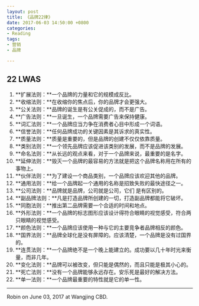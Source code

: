 ```yaml
---
layout: post
title: 《品牌22律》
date: 2017-06-03 14:50:00 +0800
categories:
- Reading
tags:
- 营销
- 品牌

---
```


## 22 LWAS

1. **扩展法则：**一个品牌的力量和它的规模成反比。
2. **收缩法则：**在收缩你的焦点后，你的品牌才会更强大。
3. **公关法则：**品牌的诞生是有公关促成的，而不是广告。
4. **广告法则：**一旦诞生，一个品牌需要广告来保持健康。
5. **词汇法则：**一个品牌应当力争在消费者心目中形成一个词语。
6. **信誉法则：**任何品牌成功的关键因素是其诉求的真实性。
7. **质量法则：**质量是重要的，但是品牌的创建不仅仅依靠质量。
8. **类别法则：**一个领先品牌应该促进该类别的发展，而不是品牌的发展。
9. **命名法则：**从长远的观点来看，对于一个品牌来说，最重要的是名字。
10. **延伸法则：**毁灭一个品牌的最容易的方法就是把这个品牌名称用在所有的事物上。
11. **伙伴法则：**为了建设一个商品类别，一个品牌应该欢迎其他的品牌。
12. **通用法则：**给一个品牌起一个通用的名称是招致失败的最快途径之一。
13. **公司法则：**品牌就是品牌，公司就是公司，它们 是有区别的。
14. **副品牌法则：**凡是打造品牌所创建的一切，打造副品牌都能将它破坏。
15. **同胞法则：**推出第二品牌需要一个合适的时间和地点。
16. **外形法则：**一个品牌的标志图形应该设计得符合眼睛的视觉感受，符合两只眼睛的视觉感受。
17. **颜色法则：**一个品牌应该使用一种与它的主要竞争者品牌相反的颜色。
18. **国界法则：**品牌全球化是没有屏障的。应该清楚，一个品牌是没有过国界的。
19. **连贯法则：**一个品牌绝不是一个晚上能建立的。成功要以几十年时光来衡量，而非几年。
20. **变化法则：**品牌可以被改变，但只能是偶然的，而且只能是极其小心的。
21. **死亡法则：**没有一个品牌能够永远存在。安乐死是最好的解决方法。
22. **单一法则：**一个品牌最重要的特性就是它的单一性。

----

Robin on June 03, 2017 at Wangjing CBD.